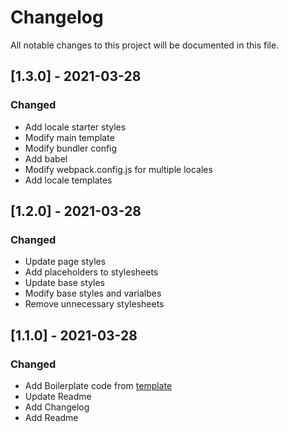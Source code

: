 # Changelog
All notable changes to this project will be documented in this file.

## [1.3.0] - 2021-03-28
### Changed
- Add locale starter styles
- Modify main template
- Modify bundler config
- Add babel
- Modify webpack.config.js for multiple locales
- Add locale templates

## [1.2.0] - 2021-03-28
### Changed
- Update page styles
- Add placeholders to stylesheets
- Update base styles
- Modify base styles and varialbes
- Remove unnecessary stylesheets

## [1.1.0] - 2021-03-28
### Changed
- Add Boilerplate code from [template](https://github.com/markonikoas/starter)
- Update Readme
- Add Changelog
- Add Readme
